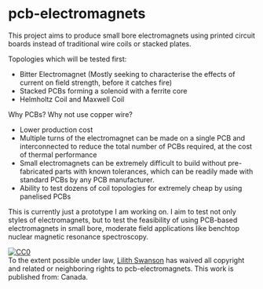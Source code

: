 # pcb-electromagnets
This project aims to produce small bore electromagnets using printed circuit boards instead of traditional wire coils or stacked plates. 

Topologies which will be tested first:
- Bitter Electromagnet (Mostly seeking to characterise the effects of current on field strength, before it catches fire)
- Stacked PCBs forming a solenoid with a ferrite core
- Helmholtz Coil and Maxwell Coil

Why PCBs? Why not use copper wire?
- Lower production cost
- Multiple turns of the electromagnet can be made on a single PCB and interconnected to reduce the total number of PCBs required, at the cost of thermal performance
- Small electromagnets can be extremely difficult to build without pre-fabricated parts with known tolerances, which can be readily made with standard PCBs by any PCB manufacturer.
- Ability to test dozens of coil topologies for extremely cheap by using panelised PCBs

This is currently just a prototype I am working on. I aim to test not only styles of electromagnets, but to test the feasibility of using PCB-based electromagnets in small bore, moderate field applications like benchtop nuclear magnetic resonance spectroscopy.

<p xmlns:dct="http://purl.org/dc/terms/" xmlns:vcard="http://www.w3.org/2001/vcard-rdf/3.0#">
  <a rel="license"
     href="http://creativecommons.org/publicdomain/zero/1.0/">
    <img src="http://i.creativecommons.org/p/zero/1.0/88x31.png" style="border-style: none;" alt="CC0" />
  </a>
  <br />
  To the extent possible under law,
  <a rel="dct:publisher"
     href="https://github.com/hardware-avael/pcb-electromagnets">
    <span property="dct:title">Lilith Swanson</span></a>
  has waived all copyright and related or neighboring rights to
  <span property="dct:title">pcb-electromagnets</span>.
This work is published from:
<span property="vcard:Country" datatype="dct:ISO3166"
      content="CA" about="https://github.com/hardware-avael/pcb-electromagnets">
  Canada</span>.
</p>
